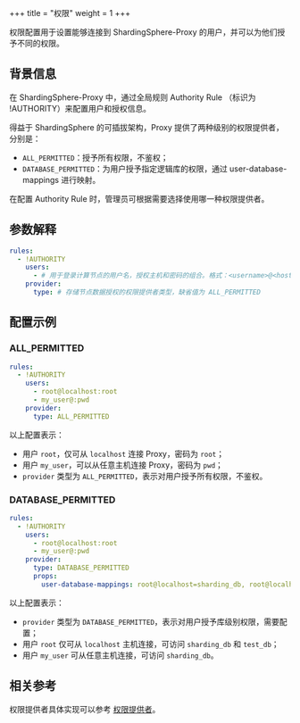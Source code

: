 +++
title = "权限"
weight = 1
+++

权限配置用于设置能够连接到 ShardingSphere-Proxy 的用户，并可以为他们授予不同的权限。

## 背景信息

在 ShardingSphere-Proxy 中，通过全局规则 Authority Rule （标识为 !AUTHORITY）来配置用户和授权信息。

得益于 ShardingSphere 的可插拔架构，Proxy 提供了两种级别的权限提供者，分别是：

- `ALL_PERMITTED`：授予所有权限，不鉴权；
- `DATABASE_PERMITTED`：为用户授予指定逻辑库的权限，通过 user-database-mappings 进行映射。

在配置 Authority Rule 时，管理员可根据需要选择使用哪一种权限提供者。

## 参数解释

```yaml
rules:
  - !AUTHORITY
    users:
      - # 用于登录计算节点的用户名，授权主机和密码的组合。格式：<username>@<hostname>:<password>，hostname 为 % 或空字符串表示不限制授权主机
    provider:
      type: # 存储节点数据授权的权限提供者类型，缺省值为 ALL_PERMITTED
```

## 配置示例

### ALL_PERMITTED

```yaml
rules:
  - !AUTHORITY
    users:
      - root@localhost:root
      - my_user@:pwd
    provider:
      type: ALL_PERMITTED
```

以上配置表示：
- 用户 `root`，仅可从 `localhost` 连接 Proxy，密码为 `root`；
- 用户 `my_user`，可以从任意主机连接 Proxy，密码为 `pwd`；
- `provider` 类型为 `ALL_PERMITTED`，表示对用户授予所有权限，不鉴权。

### DATABASE_PERMITTED

```yaml
rules:
  - !AUTHORITY
    users:
      - root@localhost:root
      - my_user@:pwd
    provider:
      type: DATABASE_PERMITTED
      props:
        user-database-mappings: root@localhost=sharding_db, root@localhost=test_db, my_user@=sharding_db
```

以上配置表示：

- `provider` 类型为 `DATABASE_PERMITTED`，表示对用户授予库级别权限，需要配置；
- 用户 `root` 仅可从 `localhost` 主机连接，可访问 `sharding_db` 和 `test_db`；
- 用户 `my_user` 可从任意主机连接，可访问 `sharding_db`。

## 相关参考

权限提供者具体实现可以参考 [权限提供者](/cn/dev-manual/proxy)。
